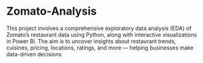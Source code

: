 # Zomato-Analysis
This project involves a comprehensive exploratory data analysis (EDA) of Zomato’s restaurant data using Python, along with interactive visualizations in Power BI. The aim is to uncover insights about restaurant trends, cuisines, pricing, locations, ratings, and more — helping businesses make data-driven decisions
